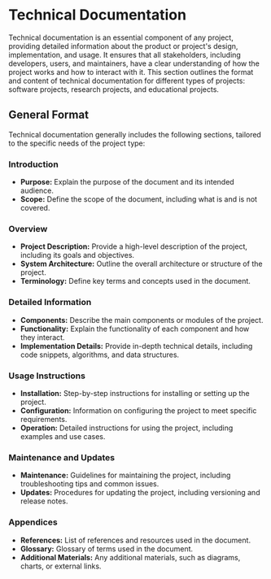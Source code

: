 # Technical Documentation

Technical documentation is an essential component of any project, providing detailed information about the product or project's design, implementation, and usage. It ensures that all stakeholders, including developers, users, and maintainers, have a clear understanding of how the project works and how to interact with it. This section outlines the format and content of technical documentation for different types of projects: software projects, research projects, and educational projects.

## General Format

Technical documentation generally includes the following sections, tailored to the specific needs of the project type:

### Introduction
- **Purpose:** Explain the purpose of the document and its intended audience.
- **Scope:** Define the scope of the document, including what is and is not covered.

### Overview
- **Project Description:** Provide a high-level description of the project, including its goals and objectives.
- **System Architecture:** Outline the overall architecture or structure of the project.
- **Terminology:** Define key terms and concepts used in the document.

### Detailed Information
- **Components:** Describe the main components or modules of the project.
- **Functionality:** Explain the functionality of each component and how they interact.
- **Implementation Details:** Provide in-depth technical details, including code snippets, algorithms, and data structures.

### Usage Instructions
- **Installation:** Step-by-step instructions for installing or setting up the project.
- **Configuration:** Information on configuring the project to meet specific requirements.
- **Operation:** Detailed instructions for using the project, including examples and use cases.

### Maintenance and Updates
- **Maintenance:** Guidelines for maintaining the project, including troubleshooting tips and common issues.
- **Updates:** Procedures for updating the project, including versioning and release notes.

### Appendices
- **References:** List of references and resources used in the document.
- **Glossary:** Glossary of terms used in the document.
- **Additional Materials:** Any additional materials, such as diagrams, charts, or external links.
